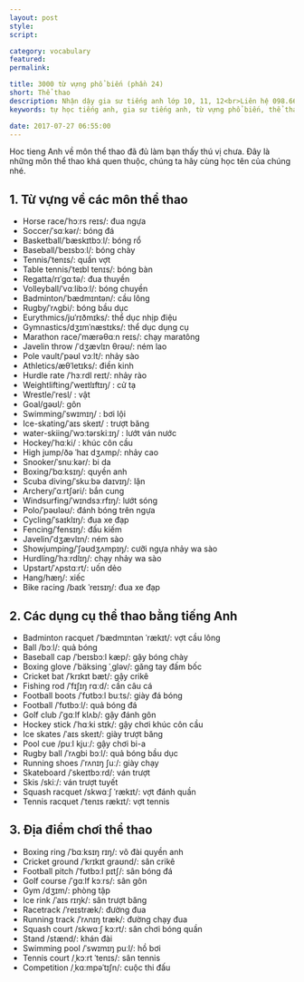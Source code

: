 ```yaml
---
layout: post
style:
script:

category: vocabulary
featured:
permalink:

title: 3000 từ vựng phổ biến (phần 24)
short: Thể thao
description: Nhận dậy gia sư tiếng anh lớp 10, 11, 12<br>Liên hệ 098.66.77.99.3<br>Anh Thịnh
keywords: tự học tiếng anh, gia sư tiếng anh, từ vựng phổ biến, thể thao, vocabulary, sports

date: 2017-07-27 06:55:00
---
```


Hoc tieng Anh về môn thể thao đã đủ làm bạn thấy thú vị chưa. Đây là những môn thể thao khá quen thuộc, chúng ta hãy cùng học tên của chúng nhé.

## 1. Từ vựng về các môn thể thao

- Horse race/ˈhɔːrs reɪs/: đua ngựa
- Soccer/ˈsɑːkər/: bóng đá
- Basketball/ˈbæskɪtbɔːl/: bóng rổ
- Baseball/ˈbeɪsbɔːl/: bóng chày
- Tennis/ˈtenɪs/: quần vợt
- Table tennis/ˈteɪbl tenɪs/: bóng bàn
- Regatta/rɪˈɡɑːtə/: đua thuyền
- Volleyball/ˈvɑːlibɔːl/: bóng chuyền
- Badminton/ˈbædmɪntən/: cầu lông
- Rugby/ˈrʌɡbi/: bóng bầu dục
- Eurythmics/jʊˈrɪðmɪks/: thể dục nhịp điệu
- Gymnastics/dʒɪmˈnæstɪks/: thể dục dụng cụ
- Marathon race/ˈmærəθɑːn reɪs/: chạy maratông
- Javelin throw /ˈdʒævlɪn θrəʊ/: ném lao
- Pole vault/ˈpəʊl vɔːlt/: nhảy sào
- Athletics/æθˈletɪks/: điền kinh
- Hurdle rate /ˈhɜːrdl reɪt/: nhảy rào
- Weightlifting/ˈweɪtlɪftɪŋ/ : cử tạ
- Wrestle/ˈresl/ : vật
- Goal/ɡəʊl/: gôn
- Swimming/ˈswɪmɪŋ/ : bơi lội
- Ice-skating/ˈaɪs skeɪt/ : trượt băng
- water-skiing/ˈwɔːtərskiːɪŋ/ : lướt ván nước
- Hockey/ˈhɑːki/ : khúc côn cầu
- High jump/ðə ˈhaɪ dʒʌmp/: nhảy cao
- Snooker/ˈsnuːkər/: bi da
- Boxing/ˈbɑːksɪŋ/: quyền anh
- Scuba diving/ˈskuːbə daɪvɪŋ/: lặn
- Archery/ˈɑːrtʃəri/: bắn cung
- Windsurfing/ˈwɪndsɜːrfɪŋ/: lướt sóng
- Polo/ˈpəʊləʊ/: đánh bóng trên ngựa
- Cycling/ˈsaɪklɪŋ/: đua xe đạp
- Fencing/ˈfensɪŋ/: đấu kiếm
- Javelin/ˈdʒævlɪn/: ném sào
- Showjumping/ˈʃəʊdʒʌmpɪŋ/: cưỡi ngựa nhảy wa sào
- Hurdling/ˈhɜːrdlɪŋ/: chạy nhảy wa sào
- Upstart/ˈʌpstɑːrt/: uốn dẻo
- Hang/hæŋ/: xiếc
- Bike racing /baɪk ˈreɪsɪŋ/: đua xe đạp

## 2. Các dụng cụ thể thao bằng tiếng Anh

- Badminton racquet /ˈbædmɪntən ˈrækɪt/: vợt cầu lông
- Ball /bɔːl/: quả bóng
- Baseball cap /ˈbeɪsbɔːl kæp/: gậy bóng chày
- Boxing glove /ˈbäksing ˈˌɡləv/: găng tay đấm bốc
- Cricket bat /ˈkrɪkɪt bæt/: gậy crikê
- Fishing rod /ˈfɪʃɪŋ rɑːd/: cần câu cá
- Football boots /ˈfʊtbɔːl buːts/: giày đá bóng
- Football /ˈfʊtbɔːl/: quả bóng đá
- Golf club /ˈɡɑːlf klʌb/: gậy đánh gôn
- Hockey stick /ˈhɑːki stɪk/: gậy chơi khúc côn cầu
- Ice skates /ˈaɪs skeɪt/: giày trượt băng
- Pool cue /puːl kjuː/: gậy chơi bi-a
- Rugby ball /ˈrʌɡbi bɔːl/: quả bóng bầu dục
- Running shoes /ˈrʌnɪŋ ʃuː/: giày chạy
- Skateboard /ˈskeɪtbɔːrd/: ván trượt
- Skis /skiː/: ván trượt tuyết
- Squash racquet /skwɑːʃ ˈrækɪt/: vợt đánh quần
- Tennis racquet /ˈtenɪs rækɪt/: vợt tennis

## 3. Địa điểm chơi thể thao

- Boxing ring /ˈbɑːksɪŋ rɪŋ/: võ đài quyền anh
- Cricket ground /ˈkrɪkɪt ɡraʊnd/: sân crikê
- Football pitch /ˈfʊtbɔːl pɪtʃ/: sân bóng đá
- Golf course /ˈɡɑːlf kɔːrs/: sân gôn
- Gym /dʒɪm/: phòng tập
- Ice rink /ˈaɪs rɪŋk/: sân trượt băng
- Racetrack /ˈreɪstræk/: đường đua
- Running track /ˈrʌnɪŋ træk/: đường chạy đua
- Squash court /skwɑːʃ kɔːrt/: sân chơi bóng quần
- Stand /stænd/: khán đài
- Swimming pool /ˈswɪmɪŋ puːl/: hồ bơi
- Tennis court /ˌkɔːrt ˈtenɪs/: sân tennis
- Competition /ˌkɑːmpəˈtɪʃn/: cuộc thi đấu
